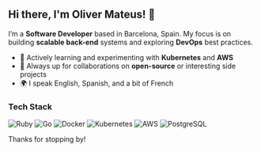 ## Hi there, I'm Oliver Mateus! :wave:

I’m a **Software Developer** based in Barcelona, Spain. My focus is on building **scalable back-end** systems and exploring **DevOps** best practices. 

- :seedling:  Actively learning and experimenting with **Kubernetes** and **AWS**
- :handshake:  Always up for collaborations on **open-source** or interesting side projects
- :earth_africa:  I speak English, Spanish, and a bit of French

### Tech Stack
![Ruby](https://img.shields.io/badge/Ruby-CC342D?style=flat-square&logo=ruby&logoColor=white)
![Go](https://img.shields.io/badge/Go-00ADD8?style=flat-square&logo=go&logoColor=white)
![Docker](https://img.shields.io/badge/Docker-2496ED?style=flat-square&logo=docker&logoColor=white)
![Kubernetes](https://img.shields.io/badge/Kubernetes-326CE5?style=flat-square&logo=kubernetes&logoColor=white)
![AWS](https://img.shields.io/badge/AWS-FF9900?style=flat-square&logo=amazonaws&logoColor=white)
![PostgreSQL](https://img.shields.io/badge/PostgreSQL-316192?style=flat-square&logo=postgresql&logoColor=white)

Thanks for stopping by! 
